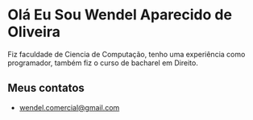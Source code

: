 
# Olá Eu Sou Wendel Aparecido de Oliveira 

Fiz faculdade de Ciencia de Computação, tenho uma experiência como programador, 
também fiz o curso de bacharel em Direito.  

## Meus contatos 
 - wendel.comercial@gmail.com
 
